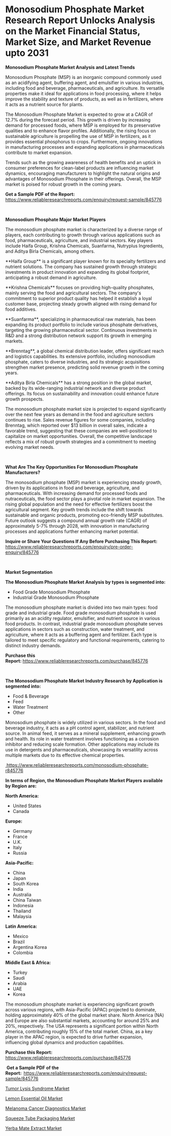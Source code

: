<p><h1>Monosodium Phosphate Market Research Report Unlocks Analysis on the Market Financial Status, Market Size, and Market Revenue upto 2031</h1></p><p><strong>Monosodium Phosphate Market Analysis and Latest Trends</strong></p>
<p><p>Monosodium Phosphate (MSP) is an inorganic compound commonly used as an acidifying agent, buffering agent, and emulsifier in various industries, including food and beverage, pharmaceuticals, and agriculture. Its versatile properties make it ideal for applications in food processing, where it helps improve the stability and texture of products, as well as in fertilizers, where it acts as a nutrient source for plants.</p><p>The Monosodium Phosphate Market is expected to grow at a CAGR of 12.7% during the forecast period. This growth is driven by increasing demand for processed foods, where MSP is employed for its preservative qualities and to enhance flavor profiles. Additionally, the rising focus on sustainable agriculture is propelling the use of MSP in fertilizers, as it provides essential phosphorus to crops. Furthermore, ongoing innovations in manufacturing processes and expanding applications in pharmaceuticals contribute to market expansion. </p><p>Trends such as the growing awareness of health benefits and an uptick in consumer preferences for clean-label products are influencing market dynamics, encouraging manufacturers to highlight the natural origins and advantages of Monosodium Phosphate in their offerings. Overall, the MSP market is poised for robust growth in the coming years.</p></p>
<p><strong>Get a Sample PDF of the Report:&nbsp;</strong> <a href="https://www.reliableresearchreports.com/enquiry/request-sample/845776?utm_campaign=118&utm_medium=2&utm_source=Github&utm_content=ia&utm_term=12112024&utm_id=monosodium-phosphate">https://www.reliableresearchreports.com/enquiry/request-sample/845776</a></p>
<p>&nbsp;</p>
<p><strong>Monosodium Phosphate Major Market Players</strong></p>
<p><p>The monosodium phosphate market is characterized by a diverse range of players, each contributing to growth through various applications such as food, pharmaceuticals, agriculture, and industrial sectors. Key players include Haifa Group, Krishna Chemicals, Suanfarma, Nutryplus Ingredients, and Aditya Birla Chemicals, among others.</p><p>**Haifa Group** is a significant player known for its specialty fertilizers and nutrient solutions. The company has sustained growth through strategic investments in product innovation and expanding its global footprint, anticipating a robust demand in agriculture.</p><p>**Krishna Chemicals** focuses on providing high-quality phosphates, mainly serving the food and agricultural sectors. The company's commitment to superior product quality has helped it establish a loyal customer base, projecting steady growth aligned with rising demand for food additives.</p><p>**Suanfarma**, specializing in pharmaceutical raw materials, has been expanding its product portfolio to include various phosphate derivatives, targeting the growing pharmaceutical sector. Continuous investments in R&D and a strong distribution network support its growth in emerging markets.</p><p>**Brenntag**, a global chemical distribution leader, offers significant reach and logistics capabilities. Its extensive portfolio, including monosodium phosphate, caters to diverse industries, and its strategic acquisitions strengthen market presence, predicting solid revenue growth in the coming years.</p><p>**Aditya Birla Chemicals** has a strong position in the global market, backed by its wide-ranging industrial network and diverse product offerings. Its focus on sustainability and innovation could enhance future growth prospects.</p><p>The monosodium phosphate market size is projected to expand significantly over the next few years as demand in the food and agriculture sectors continues to rise. Sales revenue figures for some companies, including Brenntag, which reported over $13 billion in overall sales, indicate a favorable trend, suggesting that these companies are well-positioned to capitalize on market opportunities. Overall, the competitive landscape reflects a mix of robust growth strategies and a commitment to meeting evolving market needs.</p></p>
<p>&nbsp;</p>
<p><strong>What Are The Key Opportunities For Monosodium Phosphate Manufacturers?</strong></p>
<p><p>The monosodium phosphate (MSP) market is experiencing steady growth, driven by its applications in food and beverage, agriculture, and pharmaceuticals. With increasing demand for processed foods and nutraceuticals, the food sector plays a pivotal role in market expansion. The rising global population and the need for effective fertilizers boost the agricultural segment. Key growth trends include the shift towards sustainable and organic products, promoting eco-friendly MSP substitutes. Future outlook suggests a compound annual growth rate (CAGR) of approximately 5-7% through 2028, with innovation in manufacturing processes and applications further enhancing market potential.</p></p>
<p><strong>Inquire or Share Your Questions If Any Before Purchasing This Report:</strong> <a href="https://www.reliableresearchreports.com/enquiry/pre-order-enquiry/845776?utm_campaign=118&utm_medium=2&utm_source=Github&utm_content=ia&utm_term=12112024&utm_id=monosodium-phosphate">https://www.reliableresearchreports.com/enquiry/pre-order-enquiry/845776</a></p>
<p>&nbsp;</p>
<p><strong>Market Segmentation</strong></p>
<p><strong>The Monosodium Phosphate Market Analysis by types is segmented into:</strong></p>
<p><ul><li>Food Grade Monosodium Phosphate</li><li>Industrial Grade Monosodium Phosphate</li></ul></p>
<p><p>The monosodium phosphate market is divided into two main types: food grade and industrial grade. Food grade monosodium phosphate is used primarily as an acidity regulator, emulsifier, and nutrient source in various food products. In contrast, industrial grade monosodium phosphate serves applications in sectors such as construction, water treatment, and agriculture, where it acts as a buffering agent and fertilizer. Each type is tailored to meet specific regulatory and functional requirements, catering to distinct industry demands.</p></p>
<p><strong>Purchase this Report:&nbsp;</strong><a href="https://www.reliableresearchreports.com/purchase/845776?utm_campaign=118&utm_medium=2&utm_source=Github&utm_content=ia&utm_term=12112024&utm_id=monosodium-phosphate">https://www.reliableresearchreports.com/purchase/845776</a></p>
<p>&nbsp;</p>
<p><strong>The Monosodium Phosphate Market Industry Research by Application is segmented into:</strong></p>
<p><ul><li>Food & Beverage</li><li>Feed</li><li>Water Treatment</li><li>Other</li></ul></p>
<p><p>Monosodium phosphate is widely utilized in various sectors. In the food and beverage industry, it acts as a pH control agent, stabilizer, and nutrient source. In animal feed, it serves as a mineral supplement, enhancing growth and health. Its role in water treatment involves functioning as a corrosion inhibitor and reducing scale formation. Other applications may include its use in detergents and pharmaceuticals, showcasing its versatility across multiple markets due to its effective chemical properties.</p></p>
<p><a href="https://www.reliableresearchreports.com/monosodium-phosphate-r845776?utm_campaign=118&utm_medium=2&utm_source=Github&utm_content=ia&utm_term=12112024&utm_id=monosodium-phosphate">&nbsp;https://www.reliableresearchreports.com/monosodium-phosphate-r845776</a></p>
<p><strong>In terms of Region, the Monosodium Phosphate Market Players available by Region are:</strong></p>
<p>
    <p> <strong> North America: </strong>
        <ul>
            <li>United States</li>
            <li>Canada</li>
        </ul>
        </p> 
    <p> <strong> Europe: </strong>
        <ul>
            <li>Germany</li>
            <li>France</li>
            <li>U.K.</li>
            <li>Italy</li>
            <li>Russia</li>
        </ul>
        </p> 
    <p> <strong> Asia-Pacific: </strong>
        <ul>
            <li>China</li>
            <li>Japan</li>
            <li>South Korea</li>
            <li>India</li>
            <li>Australia</li>
            <li>China Taiwan</li>
            <li>Indonesia</li>
            <li>Thailand</li>
            <li>Malaysia</li>
        </ul>
        </p> 
    <p> <strong> Latin America: </strong>
        <ul>
            <li>Mexico</li>
            <li>Brazil</li>
            <li>Argentina Korea</li>
            <li>Colombia</li>
        </ul>
        </p> 
    <p> <strong> Middle East & Africa: </strong>
        <ul>
            <li>Turkey</li>
            <li>Saudi</li>
            <li>Arabia</li>
            <li>UAE</li>
            <li>Korea</li>
        </ul>
    </p>
    </p>
<p><p>The monosodium phosphate market is experiencing significant growth across various regions, with Asia-Pacific (APAC) projected to dominate, holding approximately 40% of the global market share. North America (NA) and Europe are also substantial markets, accounting for around 25% and 20%, respectively. The USA represents a significant portion within North America, contributing roughly 15% of the total market. China, as a key player in the APAC region, is expected to drive further expansion, influencing global dynamics and production capabilities.</p></p>
<p><strong>Purchase this Report: </strong><a href="https://www.reliableresearchreports.com/purchase/845776?utm_campaign=118&utm_medium=2&utm_source=Github&utm_content=ia&utm_term=12112024&utm_id=monosodium-phosphate">https://www.reliableresearchreports.com/purchase/845776</a></p>
<p>&nbsp;<strong>Get a Sample PDF of the Report:&nbsp;&nbsp;</strong><a href="https://www.reliableresearchreports.com/enquiry/request-sample/845776?utm_campaign=118&utm_medium=2&utm_source=Github&utm_content=ia&utm_term=12112024&utm_id=monosodium-phosphate">https://www.reliableresearchreports.com/enquiry/request-sample/845776</a></p>
<p><strong></strong></p>
<p><p><a href="https://issuu.com/reportprime-2/docs/tumor-lysis-syndrome-market-size-20_b1ff5116986d47?utm_campaign=118&utm_medium=2&utm_source=Github&utm_content=ia&utm_term=12112024&utm_id=monosodium-phosphate">Tumor Lysis Syndrome Market</a></p><p><a href="https://www.linkedin.com/pulse/lemon-essential-oil-market-size-type-product-global-industry-jvtlc?utm_campaign=118&utm_medium=2&utm_source=Github&utm_content=ia&utm_term=12112024&utm_id=monosodium-phosphate">Lemon Essential Oil Market</a></p><p><a href="https://issuu.com/reportprime-2/docs/melanoma-cancer-diagnostics-market-_b4d700a1f82166?utm_campaign=118&utm_medium=2&utm_source=Github&utm_content=ia&utm_term=12112024&utm_id=monosodium-phosphate">Melanoma Cancer Diagnostics Market</a></p><p><a href="https://www.linkedin.com/pulse/top-trends-transforming-squeeze-tube-packaging-market-khihc?utm_campaign=118&utm_medium=2&utm_source=Github&utm_content=ia&utm_term=12112024&utm_id=monosodium-phosphate">Squeeze Tube Packaging Market</a></p><p><a href="https://github.com/guneycigdem35/Market-Research-Report-List-5/blob/main/yerba-mate-extract-market.md?utm_campaign=118&utm_medium=2&utm_source=Github&utm_content=ia&utm_term=12112024&utm_id=monosodium-phosphate">Yerba Mate Extract Market</a></p></p>